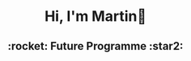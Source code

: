 <div align="center">
  <h1>Hi, I'm Martin👋</h1>
</div>
<div align="center">
  <h2>:rocket: Future Programme :star2:</h2>
</div>
<!--
**martinluque12/martinluque12** is a ✨ _special_ ✨ repository because its `README.md` (this file) appears on your GitHub profile.
Currently, I am studying the University Technician in Programming at UTN Avellaneda.
Here are some ideas to get you started:

- 🔭 Currently, I am studying the University Technician in Programming at UTN Avellaneda.
- 🌱 I’m currently learning ...
- 👯 I’m looking to collaborate on ...
- 🤔 I’m looking for help with ...
- 💬 Ask me about ...
- 📫 How to reach me: ...
- 😄 Pronouns: ...
- ⚡ Fun fact: ...
-->
